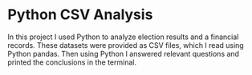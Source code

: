 # Python CSV Analysis

In this project I used Python to analyze election results and a financial records. These datasets were provided as CSV files, which I read using Python pandas. Then using Python I answered relevant questions and printed the conclusions in the terminal.
